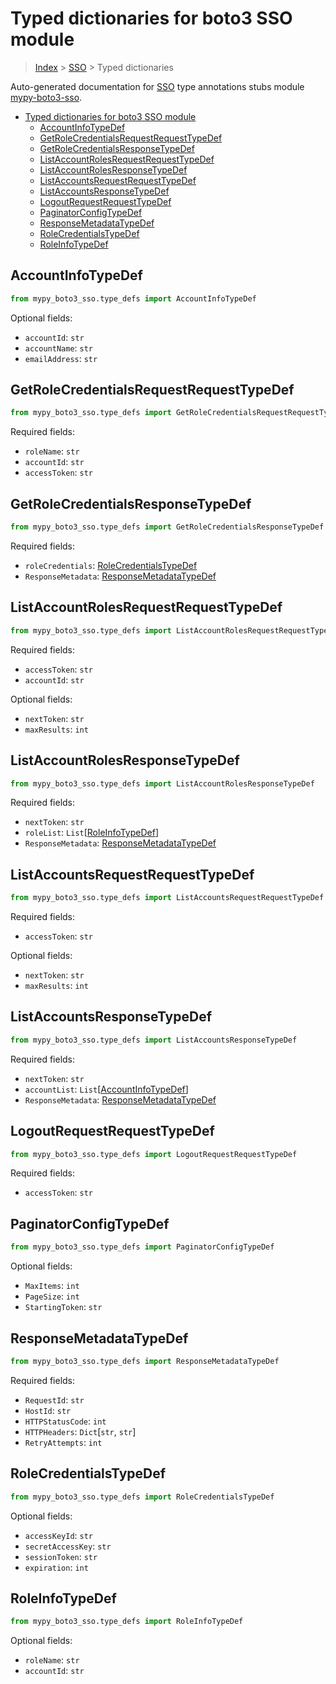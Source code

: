 <a id="typed-dictionaries-for-boto3-sso-module"></a>

# Typed dictionaries for boto3 SSO module

> [Index](../README.md) > [SSO](./README.md) > Typed dictionaries

Auto-generated documentation for
[SSO](https://boto3.amazonaws.com/v1/documentation/api/latest/reference/services/sso.html#SSO)
type annotations stubs module
[mypy-boto3-sso](https://pypi.org/project/mypy-boto3-sso/).

- [Typed dictionaries for boto3 SSO module](#typed-dictionaries-for-boto3-sso-module)
  - [AccountInfoTypeDef](#accountinfotypedef)
  - [GetRoleCredentialsRequestRequestTypeDef](#getrolecredentialsrequestrequesttypedef)
  - [GetRoleCredentialsResponseTypeDef](#getrolecredentialsresponsetypedef)
  - [ListAccountRolesRequestRequestTypeDef](#listaccountrolesrequestrequesttypedef)
  - [ListAccountRolesResponseTypeDef](#listaccountrolesresponsetypedef)
  - [ListAccountsRequestRequestTypeDef](#listaccountsrequestrequesttypedef)
  - [ListAccountsResponseTypeDef](#listaccountsresponsetypedef)
  - [LogoutRequestRequestTypeDef](#logoutrequestrequesttypedef)
  - [PaginatorConfigTypeDef](#paginatorconfigtypedef)
  - [ResponseMetadataTypeDef](#responsemetadatatypedef)
  - [RoleCredentialsTypeDef](#rolecredentialstypedef)
  - [RoleInfoTypeDef](#roleinfotypedef)

<a id="accountinfotypedef"></a>

## AccountInfoTypeDef

```python
from mypy_boto3_sso.type_defs import AccountInfoTypeDef
```

Optional fields:

- `accountId`: `str`
- `accountName`: `str`
- `emailAddress`: `str`

<a id="getrolecredentialsrequestrequesttypedef"></a>

## GetRoleCredentialsRequestRequestTypeDef

```python
from mypy_boto3_sso.type_defs import GetRoleCredentialsRequestRequestTypeDef
```

Required fields:

- `roleName`: `str`
- `accountId`: `str`
- `accessToken`: `str`

<a id="getrolecredentialsresponsetypedef"></a>

## GetRoleCredentialsResponseTypeDef

```python
from mypy_boto3_sso.type_defs import GetRoleCredentialsResponseTypeDef
```

Required fields:

- `roleCredentials`:
  [RoleCredentialsTypeDef](./type_defs.md#rolecredentialstypedef)
- `ResponseMetadata`:
  [ResponseMetadataTypeDef](./type_defs.md#responsemetadatatypedef)

<a id="listaccountrolesrequestrequesttypedef"></a>

## ListAccountRolesRequestRequestTypeDef

```python
from mypy_boto3_sso.type_defs import ListAccountRolesRequestRequestTypeDef
```

Required fields:

- `accessToken`: `str`
- `accountId`: `str`

Optional fields:

- `nextToken`: `str`
- `maxResults`: `int`

<a id="listaccountrolesresponsetypedef"></a>

## ListAccountRolesResponseTypeDef

```python
from mypy_boto3_sso.type_defs import ListAccountRolesResponseTypeDef
```

Required fields:

- `nextToken`: `str`
- `roleList`: `List`\[[RoleInfoTypeDef](./type_defs.md#roleinfotypedef)\]
- `ResponseMetadata`:
  [ResponseMetadataTypeDef](./type_defs.md#responsemetadatatypedef)

<a id="listaccountsrequestrequesttypedef"></a>

## ListAccountsRequestRequestTypeDef

```python
from mypy_boto3_sso.type_defs import ListAccountsRequestRequestTypeDef
```

Required fields:

- `accessToken`: `str`

Optional fields:

- `nextToken`: `str`
- `maxResults`: `int`

<a id="listaccountsresponsetypedef"></a>

## ListAccountsResponseTypeDef

```python
from mypy_boto3_sso.type_defs import ListAccountsResponseTypeDef
```

Required fields:

- `nextToken`: `str`
- `accountList`:
  `List`\[[AccountInfoTypeDef](./type_defs.md#accountinfotypedef)\]
- `ResponseMetadata`:
  [ResponseMetadataTypeDef](./type_defs.md#responsemetadatatypedef)

<a id="logoutrequestrequesttypedef"></a>

## LogoutRequestRequestTypeDef

```python
from mypy_boto3_sso.type_defs import LogoutRequestRequestTypeDef
```

Required fields:

- `accessToken`: `str`

<a id="paginatorconfigtypedef"></a>

## PaginatorConfigTypeDef

```python
from mypy_boto3_sso.type_defs import PaginatorConfigTypeDef
```

Optional fields:

- `MaxItems`: `int`
- `PageSize`: `int`
- `StartingToken`: `str`

<a id="responsemetadatatypedef"></a>

## ResponseMetadataTypeDef

```python
from mypy_boto3_sso.type_defs import ResponseMetadataTypeDef
```

Required fields:

- `RequestId`: `str`
- `HostId`: `str`
- `HTTPStatusCode`: `int`
- `HTTPHeaders`: `Dict`\[`str`, `str`\]
- `RetryAttempts`: `int`

<a id="rolecredentialstypedef"></a>

## RoleCredentialsTypeDef

```python
from mypy_boto3_sso.type_defs import RoleCredentialsTypeDef
```

Optional fields:

- `accessKeyId`: `str`
- `secretAccessKey`: `str`
- `sessionToken`: `str`
- `expiration`: `int`

<a id="roleinfotypedef"></a>

## RoleInfoTypeDef

```python
from mypy_boto3_sso.type_defs import RoleInfoTypeDef
```

Optional fields:

- `roleName`: `str`
- `accountId`: `str`
